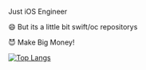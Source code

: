 Just iOS Engineer

😄 But its a little  bit swift/oc repositorys

😈 Make Big Money!

[![Top Langs](https://github-readme-stats.vercel.app/api/top-langs/?username=anuraghazra&layout=compact)](https://github.com/anuraghazra/github-readme-stats)
<!-- 
      [![willianrod's wakatime stats](https://github-readme-stats.vercel.app/api/wakatime?username=ZhaNanCheng)](https://github.com/anuraghazra/github-readme-stats)
 -->

